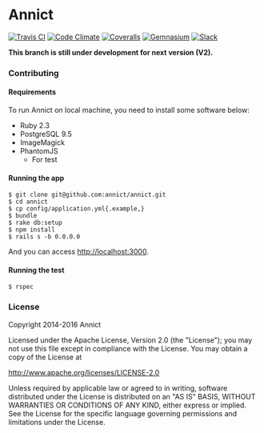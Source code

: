 # Annict

[![Travis CI](https://travis-ci.org/annict/annict.svg?branch=master)](https://travis-ci.org/annict/annict)
[![Code Climate](https://codeclimate.com/github/annict/annict/badges/gpa.svg)](https://codeclimate.com/github/annict/annict)
[![Coveralls](https://coveralls.io/repos/github/annict/annict/badge.svg?branch=master)](https://coveralls.io/github/annict/annict?branch=master)
[![Gemnasium](https://gemnasium.com/annict/annict.svg)](https://gemnasium.com/annict/annict)
[![Slack](http://slack.annict.com/badge.svg)](http://slack.annict.com)


**This branch is still under development for next version (V2).**

### Contributing

#### Requirements

To run Annict on local machine, you need to install some software below:

* Ruby 2.3
* PostgreSQL 9.5
* ImageMagick
* PhantomJS
  * For test

#### Running the app

```
$ git clone git@github.com:annict/annict.git
$ cd annict
$ cp config/application.yml{.example,}
$ bundle
$ rake db:setup
$ npm install
$ rails s -b 0.0.0.0
```

And you can access [http://localhost:3000](http://localhost:3000).

#### Running the test

```
$ rspec
```

### License

Copyright 2014-2016 Annict

Licensed under the Apache License, Version 2.0 (the "License");
you may not use this file except in compliance with the License.
You may obtain a copy of the License at

http://www.apache.org/licenses/LICENSE-2.0

Unless required by applicable law or agreed to in writing, software
distributed under the License is distributed on an "AS IS" BASIS,
WITHOUT WARRANTIES OR CONDITIONS OF ANY KIND, either express or implied.
See the License for the specific language governing permissions and
limitations under the License.
